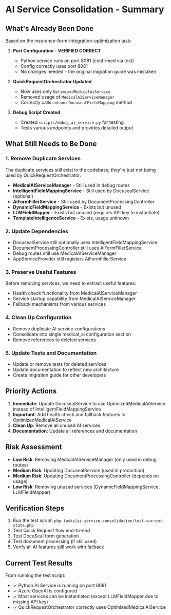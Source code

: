 # AI Service Consolidation - Summary

## What's Already Been Done

Based on the insurance-form-integration-optimization task:

1. **Port Configuration - VERIFIED CORRECT**
   - Python service runs on port 8081 (confirmed via test)
   - Config correctly uses port 8081
   - No changes needed - the original migration guide was mistaken

2. **QuickRequestOrchestrator Updated**
   - Now uses only `OptimizedMedicalAiService`
   - Removed usage of `MedicalAIServiceManager`
   - Correctly calls `enhanceDocusealFieldMapping` method

3. **Debug Script Created**
   - Created `scripts/debug_ai_service.py` for testing
   - Tests various endpoints and provides detailed output

## What Still Needs to Be Done

### 1. Remove Duplicate Services
The duplicate services still exist in the codebase, they're just not being used by QuickRequestOrchestrator:

- **MedicalAIServiceManager** - Still used in debug routes
- **IntelligentFieldMappingService** - Still used by DocusealService (optional)
- **AiFormFillerService** - Still used by DocumentProcessingController
- **DynamicFieldMappingService** - Exists but unused
- **LLMFieldMapper** - Exists but unused (requires API key to instantiate)
- **TemplateIntelligenceService** - Exists, usage unknown

### 2. Update Dependencies
- DocusealService still optionally uses IntelligentFieldMappingService
- DocumentProcessingController still uses AiFormFillerService
- Debug routes still use MedicalAIServiceManager
- AppServiceProvider still registers AiFormFillerService

### 3. Preserve Useful Features
Before removing services, we need to extract useful features:
- Health check functionality from MedicalAIServiceManager
- Service startup capability from MedicalAIServiceManager
- Fallback mechanisms from various services

### 4. Clean Up Configuration
- Remove duplicate AI service configurations
- Consolidate into single medical_ai configuration section
- Remove references to deleted services

### 5. Update Tests and Documentation
- Update or remove tests for deleted services
- Update documentation to reflect new architecture
- Create migration guide for other developers

## Priority Actions

1. **Immediate**: Update DocusealService to use OptimizedMedicalAiService instead of IntelligentFieldMappingService
2. **Important**: Add health check and fallback features to OptimizedMedicalAiService
3. **Clean Up**: Remove all unused AI services
4. **Documentation**: Update all references and documentation

## Risk Assessment

- **Low Risk**: Removing MedicalAIServiceManager (only used in debug routes)
- **Medium Risk**: Updating DocusealService (used in production)
- **Medium Risk**: Updating DocumentProcessingController (depends on usage)
- **Low Risk**: Removing unused services (DynamicFieldMappingService, LLMFieldMapper)

## Verification Steps

1. Run the test script: `php tasks/ai-service-consolidation/test-current-state.php`
2. Test Quick Request flow end-to-end
3. Test DocuSeal form generation
4. Test document processing (if still used)
5. Verify all AI features still work with fallback

## Current Test Results

From running the test script:
- ✓ Python AI Service is running on port 8081
- ✓ Azure OpenAI is configured
- ✓ Most services can be instantiated (except LLMFieldMapper due to missing API key)
- ✓ QuickRequestOrchestrator correctly uses OptimizedMedicalAiService 